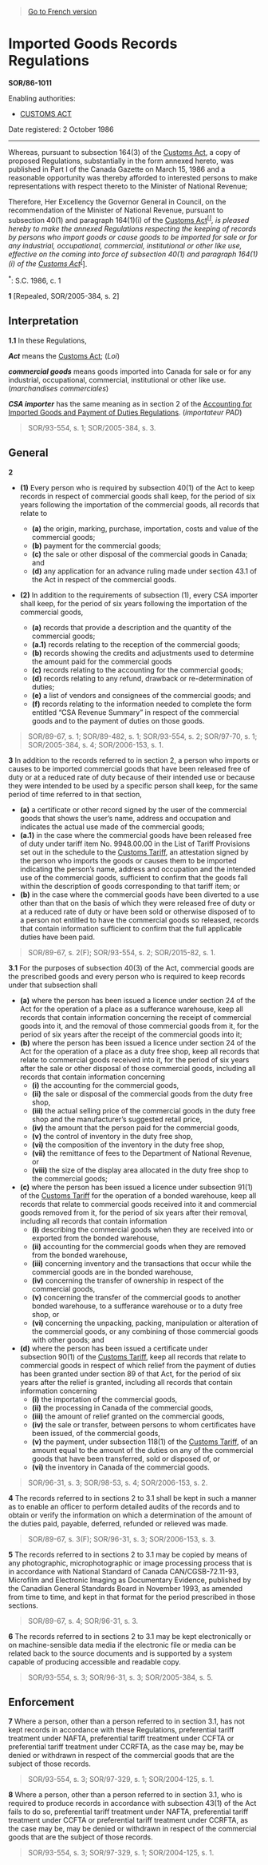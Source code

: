 > [Go to French version](/fr/Règlements/Décrets,%20ordonnances%20et%20règlements%20statutaires/86/1011.md)

# Imported Goods Records Regulations

**SOR/86-1011**

Enabling authorities: 
- [CUSTOMS ACT](/en/Acts/Statutes%20of%20Canada/1985/c.%201%20(2nd%20Supp.).md)

Date registered: 2 October 1986

----------

Whereas, pursuant to subsection 164(3) of the [Customs Act](/en/Acts/Statutes%20of%20Canada/1985/c.%201%20(2nd%20Supp.).md), a copy of proposed Regulations, substantially in the form annexed hereto, was published in Part I of the Canada Gazette on March 15, 1986 and a reasonable opportunity was thereby afforded to interested persons to make representations with respect thereto to the Minister of National Revenue;

Therefore, Her Excellency the Governor General in Council, on the recommendation of the Minister of National Revenue, pursuant to subsection 40(1) and paragraph 164(1)(i) of the [Customs Act](/en/Acts/Statutes%20of%20Canada/1985/c.%201%20(2nd%20Supp.).md)<sup><a href='#fn_1e'>[*]</a></sup>, is pleased hereby to make the annexed Regulations respecting the keeping of records by persons who import goods or cause goods to be imported for sale or for any industrial, occupational, commercial, institutional or other like use, effective on the coming into force of subsection 40(1) and paragraph 164(1)(i) of the [Customs Act](/en/Acts/Statutes%20of%20Canada/1985/c.%201%20(2nd%20Supp.).md)<sup><a href='#fn_1e'>[*]</a></sup>.

<a name='fn_1e'><sup>*</sup></a>: S.C. 1986, c. 1<br />



**1** [Repealed, SOR/2005-384, s. 2]




## Interpretation


**1.1** In these Regulations,

***Act*** means the [Customs Act](/en/Acts/Statutes%20of%20Canada/1985/c.%201%20(2nd%20Supp.).md); (*Loi*)

***commercial goods*** means goods imported into Canada for sale or for any industrial, occupational, commercial, institutional or other like use. (*marchandises commerciales*)

***CSA importer*** has the same meaning as in section 2 of the [Accounting for Imported Goods and Payment of Duties Regulations](/en/Regulations/Statutory%20Orders%20and%20Regulations/86/1062.md). (*importateur PAD*)
> SOR/93-554, s. 1; SOR/2005-384, s. 3.





## General


**2** 

- **(1)** Every person who is required by subsection 40(1) of the Act to keep records in respect of commercial goods shall keep, for the period of six years following the importation of the commercial goods, all records that relate to
	- **(a)** the origin, marking, purchase, importation, costs and value of the commercial goods;
	- **(b)** payment for the commercial goods;
	- **(c)** the sale or other disposal of the commercial goods in Canada; and
	- **(d)** any application for an advance ruling made under section 43.1 of the Act in respect of the commercial goods.

- **(2)** In addition to the requirements of subsection (1), every CSA importer shall keep, for the period of six years following the importation of the commercial goods,
	- **(a)** records that provide a description and the quantity of the commercial goods;
	- **(a.1)** records relating to the reception of the commercial goods;
	- **(b)** records showing the credits and adjustments used to determine the amount paid for the commercial goods
	- **(c)** records relating to the accounting for the commercial goods;
	- **(d)** records relating to any refund, drawback or re-determination of duties;
	- **(e)** a list of vendors and consignees of the commercial goods; and
	- **(f)** records relating to the information needed to complete the form entitled “CSA Revenue Summary” in respect of the commercial goods and to the payment of duties on those goods.
> SOR/89-67, s. 1; SOR/89-482, s. 1; SOR/93-554, s. 2; SOR/97-70, s. 1; SOR/2005-384, s. 4; SOR/2006-153, s. 1.




**3** In addition to the records referred to in section 2, a person who imports or causes to be imported commercial goods that have been released free of duty or at a reduced rate of duty because of their intended use or because they were intended to be used by a specific person shall keep, for the same period of time referred to in that section,
- **(a)** a certificate or other record signed by the user of the commercial goods that shows the user’s name, address and occupation and indicates the actual use made of the commercial goods;
- **(a.1)** in the case where the commercial goods have been released free of duty under tariff item No. 9948.00.00 in the List of Tariff Provisions set out in the schedule to the [Customs Tariff](/en/Acts/Statutes%20of%20Canada/1997/c.%2036.md), an attestation signed by the person who imports the goods or causes them to be imported indicating the person’s name, address and occupation and the intended use of the commercial goods, sufficient to confirm that the goods fall within the description of goods corresponding to that tariff item; or
- **(b)** in the case where the commercial goods have been diverted to a use other than that on the basis of which they were released free of duty or at a reduced rate of duty or have been sold or otherwise disposed of to a person not entitled to have the commercial goods so released, records that contain information sufficient to confirm that the full applicable duties have been paid.
> SOR/89-67, s. 2(F); SOR/93-554, s. 2; SOR/2015-82, s. 1.




**3.1** For the purposes of subsection 40(3) of the Act, commercial goods are the prescribed goods and every person who is required to keep records under that subsection shall
- **(a)** where the person has been issued a licence under section 24 of the Act for the operation of a place as a sufferance warehouse, keep all records that contain information concerning the receipt of commercial goods into it, and the removal of those commercial goods from it, for the period of six years after the receipt of the commercial goods into it;
- **(b)** where the person has been issued a licence under section 24 of the Act for the operation of a place as a duty free shop, keep all records that relate to commercial goods received into it, for the period of six years after the sale or other disposal of those commercial goods, including all records that contain information concerning
	- **(i)** the accounting for the commercial goods,
	- **(ii)** the sale or disposal of the commercial goods from the duty free shop,
	- **(iii)** the actual selling price of the commercial goods in the duty free shop and the manufacturer’s suggested retail price,
	- **(iv)** the amount that the person paid for the commercial goods,
	- **(v)** the control of inventory in the duty free shop,
	- **(vi)** the composition of the inventory in the duty free shop,
	- **(vii)** the remittance of fees to the Department of National Revenue, or
	- **(viii)** the size of the display area allocated in the duty free shop to the commercial goods;
- **(c)** where the person has been issued a licence under subsection 91(1) of the [Customs Tariff](/en/Acts/Statutes%20of%20Canada/1997/c.%2036.md) for the operation of a bonded warehouse, keep all records that relate to commercial goods received into it and commercial goods removed from it, for the period of six years after their removal, including all records that contain information
	- **(i)** describing the commercial goods when they are received into or exported from the bonded warehouse,
	- **(ii)** accounting for the commercial goods when they are removed from the bonded warehouse,
	- **(iii)** concerning inventory and the transactions that occur while the commercial goods are in the bonded warehouse,
	- **(iv)** concerning the transfer of ownership in respect of the commercial goods,
	- **(v)** concerning the transfer of the commercial goods to another bonded warehouse, to a sufferance warehouse or to a duty free shop, or
	- **(vi)** concerning the unpacking, packing, manipulation or alteration of the commercial goods, or any combining of those commercial goods with other goods; and
- **(d)** where the person has been issued a certificate under subsection 90(1) of the [Customs Tariff](/en/Acts/Statutes%20of%20Canada/1997/c.%2036.md), keep all records that relate to commercial goods in respect of which relief from the payment of duties has been granted under section 89 of that Act, for the period of six years after the relief is granted, including all records that contain information concerning
	- **(i)** the importation of the commercial goods,
	- **(ii)** the processing in Canada of the commercial goods,
	- **(iii)** the amount of relief granted on the commercial goods,
	- **(iv)** the sale or transfer, between persons to whom certificates have been issued, of the commercial goods,
	- **(v)** the payment, under subsection 118(1) of the [Customs Tariff](/en/Acts/Statutes%20of%20Canada/1997/c.%2036.md), of an amount equal to the amount of the duties on any of the commercial goods that have been transferred, sold or disposed of, or
	- **(vi)** the inventory in Canada of the commercial goods.
> SOR/96-31, s. 3; SOR/98-53, s. 4; SOR/2006-153, s. 2.




**4** The records referred to in sections 2 to 3.1 shall be kept in such a manner as to enable an officer to perform detailed audits of the records and to obtain or verify the information on which a determination of the amount of the duties paid, payable, deferred, refunded or relieved was made.
> SOR/89-67, s. 3(F); SOR/96-31, s. 3; SOR/2006-153, s. 3.




**5** The records referred to in sections 2 to 3.1 may be copied by means of any photographic, microphotographic or image processing process that is in accordance with National Standard of Canada CAN/CGSB-72.11-93, Microfilm and Electronic Imaging as Documentary Evidence, published by the Canadian General Standards Board in November 1993, as amended from time to time, and kept in that format for the period prescribed in those sections.
> SOR/89-67, s. 4; SOR/96-31, s. 3.




**6** The records referred to in sections 2 to 3.1 may be kept electronically or on machine-sensible data media if the electronic file or media can be related back to the source documents and is supported by a system capable of producing accessible and readable copy.
> SOR/93-554, s. 3; SOR/96-31, s. 3; SOR/2005-384, s. 5.





## Enforcement


**7** Where a person, other than a person referred to in section 3.1, has not kept records in accordance with these Regulations, preferential tariff treatment under NAFTA, preferential tariff treatment under CCFTA or preferential tariff treatment under CCRFTA, as the case may be, may be denied or withdrawn in respect of the commercial goods that are the subject of those records.
> SOR/93-554, s. 3; SOR/97-329, s. 1; SOR/2004-125, s. 1.




**8** Where a person, other than a person referred to in section 3.1, who is required to produce records in accordance with subsection 43(1) of the Act fails to do so, preferential tariff treatment under NAFTA, preferential tariff treatment under CCFTA or preferential tariff treatment under CCRFTA, as the case may be, may be denied or withdrawn in respect of the commercial goods that are the subject of those records.
> SOR/93-554, s. 3; SOR/97-329, s. 1; SOR/2004-125, s. 1.



